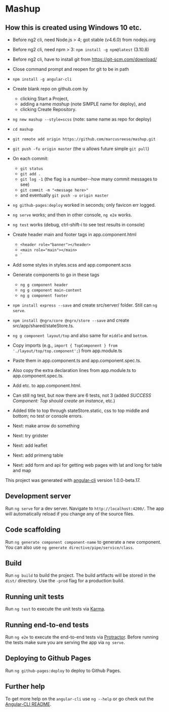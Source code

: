 # Mashup

## How this is created using Windows 10 etc.

  * Before ng2 cli, need Node.js > 4; got stable (v4.6.0) from nodejs.org
  * Before ng2 cli, need npm > 3: `npm install -g npm@latest` (3.10.8)
  * Before ng2 cli, have to install git from https://git-scm.com/download/
  * Close command prompt and reopen for git to be in path
  * `npm install -g angular-cli`
  * Create blank repo on github.com by
    * clicking Start a Project,
    * adding a name *mashup* (note SIMPLE name for deploy), and 
    * clicking Create Repository.
  * `ng new mashup --style=scss` (note: same name as repo for deploy)
  * `cd mashup`
  * `git remote add origin https://github.com/marcusreese/mashup.git`
  * `git push -fu origin master` (the u allows future simple `git pull`)
  * On each commit:
    * `git status`
    * `git add .`
    * `git log -1` (the flag is a number--how many commit messages to see)
    * `git commit -m "<message here>"`
    * and eventually `git push -u origin master`
  * `ng github-pages:deploy` worked in seconds; only favicon err logged.
  * `ng serve` works; and then in other console, `ng e2e` works.
  * `ng test` works (debug, ctrl-shift-i to see test results in console)
  * Create header main and footer tags in app.component.html
    * `<header role="banner"></header>`
    * `<main role="main"></main>`
    * `<footer role="contentinfo"></footer>
  * Add some styles in styles.scss and app.component.scss
  * Generate components to go in these tags
    * `ng g component header`
    * `ng g component main-content`
    * `ng g component footer`
 
  

  
  
  * `npm install express --save` and create src/server/ folder. Still can `ng serve`.
  * `npm install @ngrx/core @ngrx/store --save` and create src/app/shared/stateStore.ts.
  * `ng g component layout/top` and also same for `middle` and `bottom`. 
  * Copy imports (e.g., `import { TopComponent } from './layout/top/top.component';`) from app.module.ts
  * Paste them in app.component.ts and app.component.spec.ts.
  * Also copy the extra declaration lines from app.module.ts to app.component.spec.ts.
  * Add <app-top></app-top> etc. to app.component.html.
  * Can still ng test, but now there are 6 tests, not 3 (added *SUCCESS Component: Top should create an instance*, etc.)
  * Added title to top through stateStore.static, css to top middle and bottom; no test or console errors.
  * Next: make arrow do something
  * Next: try gridster
  * Next: add leaflet
  * Next: add primeng table
  * Next: add form and api for getting web pages with lat and long for table and map
  



This project was generated with [angular-cli](https://github.com/angular/angular-cli) version 1.0.0-beta.17.

## Development server
Run `ng serve` for a dev server. Navigate to `http://localhost:4200/`. The app will automatically reload if you change any of the source files.

## Code scaffolding

Run `ng generate component component-name` to generate a new component. You can also use `ng generate directive/pipe/service/class`.

## Build

Run `ng build` to build the project. The build artifacts will be stored in the `dist/` directory. Use the `-prod` flag for a production build.

## Running unit tests

Run `ng test` to execute the unit tests via [Karma](https://karma-runner.github.io).

## Running end-to-end tests

Run `ng e2e` to execute the end-to-end tests via [Protractor](http://www.protractortest.org/). 
Before running the tests make sure you are serving the app via `ng serve`.

## Deploying to Github Pages

Run `ng github-pages:deploy` to deploy to Github Pages.

## Further help

To get more help on the `angular-cli` use `ng --help` or go check out the [Angular-CLI README](https://github.com/angular/angular-cli/blob/master/README.md).
